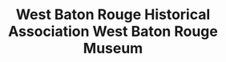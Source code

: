 ---
layout: repo
title: "West Baton Rouge Historical Association West Baton Rouge Museum"
id: 25540
permalink: repos/25540/
---